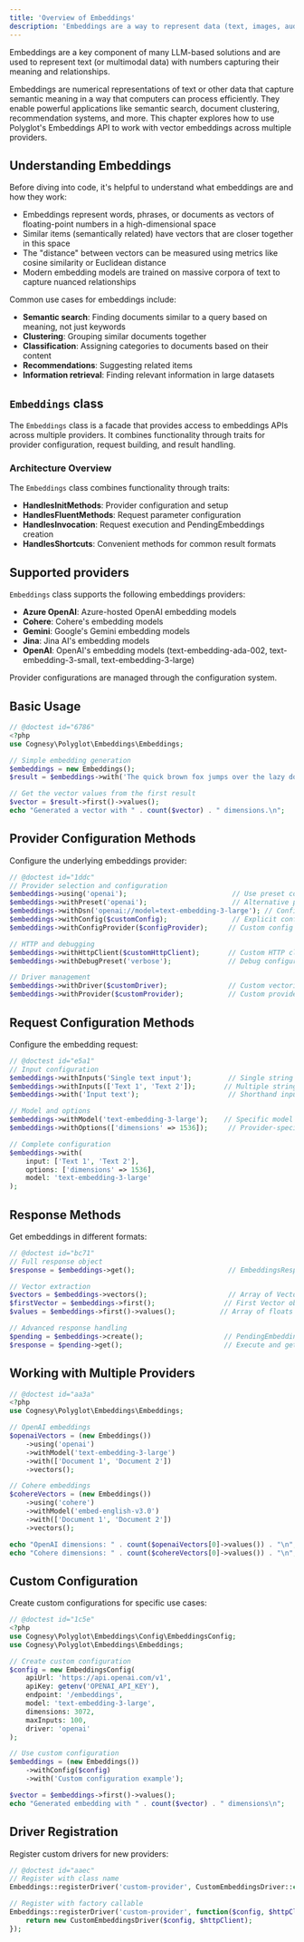 ```yaml
---
title: 'Overview of Embeddings'
description: 'Embeddings are a way to represent data (text, images, audio) in a continuous vector space.'
---
```


Embeddings are a key component of many LLM-based solutions and are used to represent text
(or multimodal data) with numbers capturing their meaning and relationships.

Embeddings are numerical representations of text or other data that capture semantic meaning in a way that computers can process efficiently. They enable powerful applications like semantic search, document clustering, recommendation systems, and more. This chapter explores how to use Polyglot's Embeddings API to work with vector embeddings across multiple providers.


## Understanding Embeddings

Before diving into code, it's helpful to understand what embeddings are and how they work:

- Embeddings represent words, phrases, or documents as vectors of floating-point numbers in a high-dimensional space
- Similar items (semantically related) have vectors that are closer together in this space
- The "distance" between vectors can be measured using metrics like cosine similarity or Euclidean distance
- Modern embedding models are trained on massive corpora of text to capture nuanced relationships

Common use cases for embeddings include:

- **Semantic search**: Finding documents similar to a query based on meaning, not just keywords
- **Clustering**: Grouping similar documents together
- **Classification**: Assigning categories to documents based on their content
- **Recommendations**: Suggesting related items
- **Information retrieval**: Finding relevant information in large datasets



## `Embeddings` class

The `Embeddings` class is a facade that provides access to embeddings APIs across multiple providers.
It combines functionality through traits for provider configuration, request building, and result handling.

### Architecture Overview

The `Embeddings` class combines functionality through traits:
- **HandlesInitMethods**: Provider configuration and setup
- **HandlesFluentMethods**: Request parameter configuration
- **HandlesInvocation**: Request execution and PendingEmbeddings creation
- **HandlesShortcuts**: Convenient methods for common result formats


## Supported providers

`Embeddings` class supports the following embeddings providers:
- **Azure OpenAI**: Azure-hosted OpenAI embedding models
- **Cohere**: Cohere's embedding models
- **Gemini**: Google's Gemini embedding models  
- **Jina**: Jina AI's embedding models
- **OpenAI**: OpenAI's embedding models (text-embedding-ada-002, text-embedding-3-small, text-embedding-3-large)

Provider configurations are managed through the configuration system.


## Basic Usage

```php
// @doctest id="6786"
<?php
use Cognesy\Polyglot\Embeddings\Embeddings;

// Simple embedding generation
$embeddings = new Embeddings();
$result = $embeddings->with('The quick brown fox jumps over the lazy dog.')->get();

// Get the vector values from the first result
$vector = $result->first()->values();
echo "Generated a vector with " . count($vector) . " dimensions.\n";
```


## Provider Configuration Methods

Configure the underlying embeddings provider:

```php
// @doctest id="1ddc"
// Provider selection and configuration
$embeddings->using('openai');                          // Use preset configuration
$embeddings->withPreset('openai');                     // Alternative preset method
$embeddings->withDsn('openai://model=text-embedding-3-large'); // Configure via DSN
$embeddings->withConfig($customConfig);                // Explicit configuration
$embeddings->withConfigProvider($configProvider);     // Custom config provider

// HTTP and debugging
$embeddings->withHttpClient($customHttpClient);       // Custom HTTP client
$embeddings->withDebugPreset('verbose');              // Debug configuration

// Driver management
$embeddings->withDriver($customDriver);               // Custom vectorization driver
$embeddings->withProvider($customProvider);           // Custom provider instance
```


## Request Configuration Methods

Configure the embedding request:

```php
// @doctest id="e5a1"
// Input configuration
$embeddings->withInputs('Single text input');         // Single string
$embeddings->withInputs(['Text 1', 'Text 2']);       // Multiple strings
$embeddings->with('Input text');                      // Shorthand input method

// Model and options
$embeddings->withModel('text-embedding-3-large');    // Specific model
$embeddings->withOptions(['dimensions' => 1536]);     // Provider-specific options

// Complete configuration
$embeddings->with(
    input: ['Text 1', 'Text 2'],
    options: ['dimensions' => 1536],
    model: 'text-embedding-3-large'
);
```


## Response Methods

Get embeddings in different formats:

```php
// @doctest id="bc71"
// Full response object
$response = $embeddings->get();                       // EmbeddingsResponse object

// Vector extraction
$vectors = $embeddings->vectors();                    // Array of Vector objects
$firstVector = $embeddings->first();                 // First Vector object
$values = $embeddings->first()->values();           // Array of floats

// Advanced response handling
$pending = $embeddings->create();                    // PendingEmbeddings for custom handling
$response = $pending->get();                         // Execute and get response
```


## Working with Multiple Providers

```php
// @doctest id="aa3a"
<?php
use Cognesy\Polyglot\Embeddings\Embeddings;

// OpenAI embeddings
$openaiVectors = (new Embeddings())
    ->using('openai')
    ->withModel('text-embedding-3-large')
    ->with(['Document 1', 'Document 2'])
    ->vectors();

// Cohere embeddings  
$cohereVectors = (new Embeddings())
    ->using('cohere')
    ->withModel('embed-english-v3.0')
    ->with(['Document 1', 'Document 2'])
    ->vectors();

echo "OpenAI dimensions: " . count($openaiVectors[0]->values()) . "\n";
echo "Cohere dimensions: " . count($cohereVectors[0]->values()) . "\n";
```


## Custom Configuration

Create custom configurations for specific use cases:

```php
// @doctest id="1c5e"
<?php
use Cognesy\Polyglot\Embeddings\Config\EmbeddingsConfig;
use Cognesy\Polyglot\Embeddings\Embeddings;

// Create custom configuration
$config = new EmbeddingsConfig(
    apiUrl: 'https://api.openai.com/v1',
    apiKey: getenv('OPENAI_API_KEY'),
    endpoint: '/embeddings',
    model: 'text-embedding-3-large',
    dimensions: 3072,
    maxInputs: 100,
    driver: 'openai'
);

// Use custom configuration
$embeddings = (new Embeddings())
    ->withConfig($config)
    ->with('Custom configuration example');

$vector = $embeddings->first()->values();
echo "Generated embedding with " . count($vector) . " dimensions\n";
```


## Driver Registration

Register custom drivers for new providers:

```php
// @doctest id="aaec"
// Register with class name
Embeddings::registerDriver('custom-provider', CustomEmbeddingsDriver::class);

// Register with factory callable
Embeddings::registerDriver('custom-provider', function($config, $httpClient) {
    return new CustomEmbeddingsDriver($config, $httpClient);
});
```
